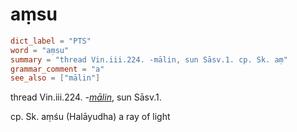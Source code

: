 # aṃsu

``` toml
dict_label = "PTS"
word = "aṃsu"
summary = "thread Vin.iii.224. -mālin, sun Sāsv.1. cp. Sk. aṃ"
grammar_comment = "a"
see_also = ["mālin"]
```

thread Vin.iii.224. *\-[mālin](mālin.md)*, sun Sāsv.1.

cp. Sk. aṃśu (Halāyudha) a ray of light

